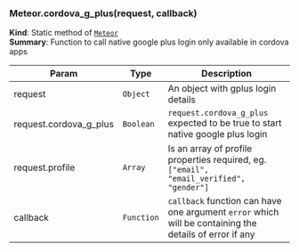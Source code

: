<a name="Meteor.cordova_g_plus"></a>
### Meteor.cordova_g_plus(request, callback)
**Kind**: Static method of <code>[Meteor](#Meteor)</code>  
**Summary**: Function to call native google plus login only available in cordova apps

| Param | Type | Description |
| --- | --- | --- |
| request | <code>Object</code> | An object with gplus login details |
| request.cordova_g_plus | <code>Boolean</code> | `request.cordova_g_plus` expected to be true to start native google plus login |
| request.profile | <code>Array</code> | Is an array of profile properties required, eg. `["email", "email_verified", "gender"]` |
| callback | <code>Function</code> | `callback` function can have one argument `error` which will be containing the details of error if any |
